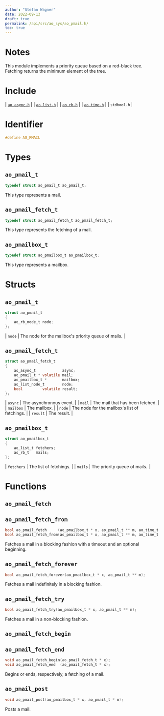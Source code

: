 ```yaml
---
author: "Stefan Wagner"
date: 2022-09-13
draft: true
permalink: /api/src/ao_sys/ao_pmail.h/
toc: true
---
```


# Notes

This module implements a priority queue based on a red-black tree. Fetching returns the minimum element of the tree.

# Include

| [`ao_async.h`](ao_async.h.md) |
| [`ao_list.h`](../ao/ao_list.h.md) |
| [`ao_rb.h`](../ao/ao_rb.h.md) |
| [`ao_time.h`](ao_time.h.md) |
| `stdbool.h` |

# Identifier

```c
#define AO_PMAIL
```

# Types

## `ao_pmail_t`

```c
typedef struct ao_pmail_t ao_pmail_t;
```

This type represents a mail.

## `ao_pmail_fetch_t`

```c
typedef struct ao_pmail_fetch_t ao_pmail_fetch_t;
```

This type represents the fetching of a mail.

## `ao_pmailbox_t`

```c
typedef struct ao_pmailbox_t ao_pmailbox_t;
```

This type represents a mailbox.

# Structs

## `ao_pmail_t`

```c
struct ao_pmail_t
{
    ao_rb_node_t node;
};
```

| `node` | The node for the mailbox's priority queue of mails. |

## `ao_pmail_fetch_t`

```c
struct ao_pmail_fetch_t
{
    ao_async_t            async;
    ao_pmail_t * volatile mail;
    ao_pmailbox_t *       mailbox;
    ao_list_node_t        node;
    bool         volatile result;
};
```

| `async` | The asynchronous event. |
| `mail` | The mail that has been fetched. |
| `mailbox` | The mailbox. |
| `node` | The node for the mailbox's list of fetchings. |
| `result` | The result. |

## `ao_pmailbox_t`

```c
struct ao_pmailbox_t
{
    ao_list_t fetchers;
    ao_rb_t   mails;
};
```

| `fetchers` | The list of fetchings. |
| `mails` | The priority queue of mails. |

# Functions

## `ao_pmail_fetch`
## `ao_pmail_fetch_from`

```c
bool ao_pmail_fetch     (ao_pmailbox_t * x, ao_pmail_t ** m, ao_time_t timeout);
bool ao_pmail_fetch_from(ao_pmailbox_t * x, ao_pmail_t ** m, ao_time_t timeout, ao_time_t beginning);
```

Fetches a mail in a blocking fashion with a timeout and an optional beginning.

## `ao_pmail_fetch_forever`

```c
bool ao_pmail_fetch_forever(ao_pmailbox_t * x, ao_pmail_t ** m);
```

Fetches a mail indefinitely in a blocking fashion.

## `ao_pmail_fetch_try`

```c
bool ao_pmail_fetch_try(ao_pmailbox_t * x, ao_pmail_t ** m);
```

Fetches a mail in a non-blocking fashion.

## `ao_pmail_fetch_begin`
## `ao_pmail_fetch_end`

```c
void ao_pmail_fetch_begin(ao_pmail_fetch_t * x);
void ao_pmail_fetch_end  (ao_pmail_fetch_t * x);
```

Begins or ends, respectively, a fetching of a mail.

## `ao_pmail_post`

```c
void ao_pmail_post(ao_pmailbox_t * x, ao_pmail_t * m);
```

Posts a mail.
